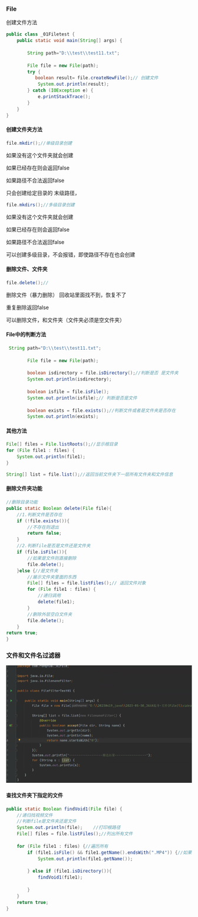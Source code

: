 ### File

创建文件方法

```java
public class _01Filetest {
    public static void main(String[] args) {

        String path="D:\\test\\test11.txt";

        File file = new File(path);
        try {
           boolean result= file.createNewFile();// 创建文件
            System.out.println(result);
        } catch (IOException e) {
            e.printStackTrace();
        }
    }
}
```





#### 创建文件夹方法

```java
file.mkdir();//单级目录创建
```

如果没有这个文件夹就会创建

如果已经存在则会返回false

如果路径不合法返回false

只会创建给定目录的 末级路径，

```java
file.mkdirs();//多级目录创建
```

如果没有这个文件夹就会创建

如果已经存在则会返回false

如果路径不合法返回false

可以创建多级目录，不会报错，即使路径不存在也会创建





#### 删除文件、文件夹

```java
file.delete();//
```

删除文件（暴力删除） 回收站里面找不到，恢复不了

重复删除返回false

可以删除文件，和文件夹（文件夹必须是空文件夹）



#### File中的判断方法

```java
 String path="D:\\test\\test11.txt";

        File file = new File(path);

        boolean isdirectory = file.isDirectory();//判断是否 是文件夹
        System.out.println(isdirectory);

        boolean isfile = file.isFile();
        System.out.println(isfile);// 判断是否是文件

        boolean exists = file.exists();//判断文件或者是文件夹是否存在
        System.out.println(exists);
```



#### 其他方法

```java
File[] files = File.listRoots();//显示根目录
for (File file1 : files) {
    System.out.println(file1);
}
```



```java
String[] list = file.list();//返回当前文件夹下一层所有文件夹和文件信息
```





#### 删除文件夹功能

```java
//删除目录功能
public static Boolean delete(File file){
    //1.判断文件是否存在
    if (!file.exists()){
        //不存在则退出
        return false;
    }
    //2.判断file是否是文件还是文件夹
    if (file.isFile()){
        //如果是文件则直接删除
        file.delete();
    }else {//是文件夹
        //展示文件夹里面的东西
        File[] files = file.listFiles();// 返回文件对象
        for (File file1 : files) {
            //递归调用
            delete(file1);
        }
        //删除外层空白文件夹
        file.delete();
    }
return true;
}
```





### 文件和文件名过滤器

![image-20230530141532091](./images/image-20230530141532091.png)







#### 查找文件夹下指定的文件

```java
public static Boolean findVoid1(File file) {
    //递归找视频文件
    //判断file是文件夹还是文件
    System.out.println(file);    //打印根路径
    File[] files = file.listFiles();//列出所有文件

    for (File file1 : files) {//遍历所有
        if (file1.isFile() && file1.getName().endsWith(".MP4")) {//如果是文件并且是以MP4结尾
            System.out.println(file1.getName());

        } else if (file1.isDirectory()){
            findVoid1(file1);

        }
    }
    return true;
}
```
